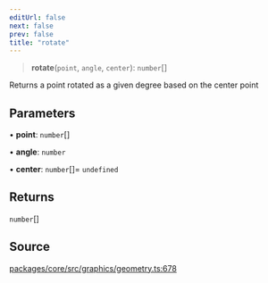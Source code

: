 ```yaml
---
editUrl: false
next: false
prev: false
title: "rotate"
---
```


> **rotate**(`point`, `angle`, `center`): `number`[]

Returns a point rotated as a given degree based on the center point

## Parameters

• **point**: `number`[]

• **angle**: `number`

• **center**: `number`[]= `undefined`

## Returns

`number`[]

## Source

[packages/core/src/graphics/geometry.ts:678](https://github.com/dgmjs/dgmjs/blob/main/packages/core/src/graphics/geometry.ts#L678)
